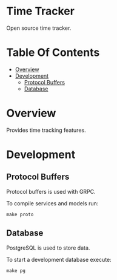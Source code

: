 # Time Tracker
Open source time tracker.

# Table Of Contents
- [Overview](#overview)
- [Development](#development)
	- [Protocol Buffers](#protocol-buffers)
	- [Database](#database)

# Overview
Provides time tracking features.

# Development
## Protocol Buffers
Protocol buffers is used with GRPC.  

To compile services and models run:  

```
make proto
```

## Database
PostgreSQL is used to store data.  

To start a development database execute:  

```
make pg
```
